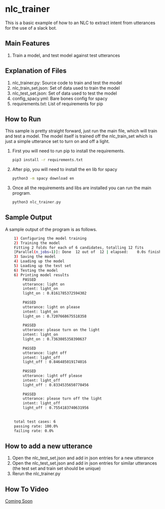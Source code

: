 # nlc_trainer
This is a basic example of how to an NLC to extract intent from utterances for the use of a slack bot.

## Main Features
1. Train a model, and test model against test utterances  

## Explanation of Files
1. nlc_trainer.py: Source code to train and test the model
2. nlc_train_set.json: Set of data used to train the model
3. nlc_test_set.json: Set of data used to test the model
4. config_spacy.yml: Bare bones config for spacy
5. requirements.txt: List of requirements for pip

## How to Run
This sample is pretty straight forward, just run the main file, which will train and test a model. The model itself is trained off the nlc_train_set which is just a simple utterance set to turn on and off a light. 

1. First you will need to run pip to install the requirements.
    ```bash
    pip3 install -r requirements.txt
    ```
2. After pip, you will need to install the en lib for spacy
    ```bash
    python3 -m spacy download en
    ```
3. Once all the requirements and libs are installed you can run the main program.
    ```bash
    python3 nlc_trainer.py
    ```

## Sample Output
A sample output of the program is as follows.
```bash
    1) Configuring the model training
    2) Training the model
    Fitting 2 folds for each of 6 candidates, totalling 12 fits
    [Parallel(n_jobs=1)]: Done  12 out of  12 | elapsed:    0.0s finished
    3) Saving the model
    4) Loading up the model
    5) Loading up the test set
    6) Testing the model
    6) Printing model results
        PASSED
        utterance: light on
        intent: light_on
        light_on : 0.8161785372594302
    
        PASSED
        utterance: light on please
        intent: light_on
        light_on : 0.7207668675518358
    
        PASSED
        utterance: please turn on the light
        intent: light_on
        light_on : 0.7363085358390637
    
        PASSED
        utterance: light off
        intent: light_off
        light_off : 0.846485019174016
    
        PASSED
        utterance: light off please
        intent: light_off
        light_off : 0.8334535650778456
    
        PASSED
        utterance: please turn off the light
        intent: light_off
        light_off : 0.7554183740631956
    
    
    total test cases: 6
    passing rate: 100.0%
    failing rate: 0.0%
```

## How to add a new utterance
1. Open the nlc_test_set.json and add in json entries for a new utterance
2. Open the nlc_test_set.json and add in json entries for similar utterances (the test set and train set should be unique)
3. Rerun the nlc_trainer.py


## How To Video
[Coming Soon]()